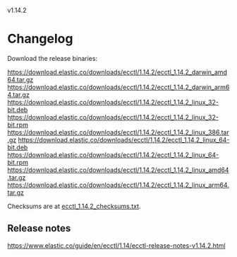 v1.14.2

# Changelog

Download the release binaries:

<https://download.elastic.co/downloads/ecctl/1.14.2/ecctl_1.14.2_darwin_amd64.tar.gz>
<https://download.elastic.co/downloads/ecctl/1.14.2/ecctl_1.14.2_darwin_arm64.tar.gz>
<https://download.elastic.co/downloads/ecctl/1.14.2/ecctl_1.14.2_linux_32-bit.deb>
<https://download.elastic.co/downloads/ecctl/1.14.2/ecctl_1.14.2_linux_32-bit.rpm>
<https://download.elastic.co/downloads/ecctl/1.14.2/ecctl_1.14.2_linux_386.tar.gz>
<https://download.elastic.co/downloads/ecctl/1.14.2/ecctl_1.14.2_linux_64-bit.deb>
<https://download.elastic.co/downloads/ecctl/1.14.2/ecctl_1.14.2_linux_64-bit.rpm>
<https://download.elastic.co/downloads/ecctl/1.14.2/ecctl_1.14.2_linux_amd64.tar.gz>
<https://download.elastic.co/downloads/ecctl/1.14.2/ecctl_1.14.2_linux_arm64.tar.gz>

Checksums are at [ecctl_1.14.2_checksums.txt](https://download.elastic.co/downloads/ecctl/1.14.2/ecctl_1.14.2_checksums.txt).

## Release notes

<https://www.elastic.co/guide/en/ecctl/1.14/ecctl-release-notes-v1.14.2.html>
